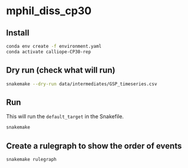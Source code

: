 # mphil_diss_cp30

## Install

```sh
conda env create -f environment.yaml
conda activate calliope-CP30-rep
```

## Dry run (check what will run)

```sh
snakemake --dry-run data/intermediates/GSP_timeseries.csv
```

## Run

This will run the `default_target` in the Snakefile.

```sh
snakemake
```

## Create a rulegraph to show the order of events

```sh
snakemake rulegraph
```
